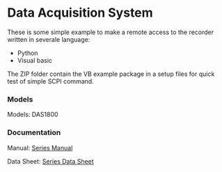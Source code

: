# Data Acquisition System



These is some simple example to make a remote access to the recorder written in severale language:

- Python
- Visual basic 
  
  

The ZIP folder contain the VB example package in a setup files for quick test of simple SCPI command.  

### Models

Models: DAS1800

### Documentation

Manual: [Series Manual](https://bkpmedia.s3.amazonaws.com/downloads/manuals/fr-fr/DAS1800_System_manual.pdf)

Data Sheet: [Series Data Sheet](https://bkpmedia.s3.amazonaws.com/downloads/datasheets/fr-fr/DAS1800_datasheet.pdf)

